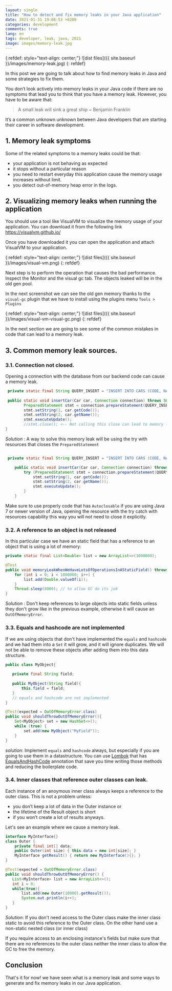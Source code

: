 ```yaml
---
layout: single
title: "How to detect and fix memory leaks in your Java application"
date: 2021-01-31 19:08:53 +0200
categories: development
comments: true
lang: en
tags: developer, leak, java, 2021
image: images/memory-leak.jpg
---
```


{:refdef: style="text-align: center;"}
![dist files]({{ site.baseurl }}/images/memory-leak.jpg)
{: refdef}

In this post we are going to talk about how to find memory leaks in Java and some strategies to fix them. 

You don’t look actively into memory leaks in your Java code if there are no symptoms that lead you to think that you have a memory leak. However, you have to be aware that:

> A small leak will sink a great ship
> ~ Benjamin Franklin

It’s a common unknown unknown between Java developers that are starting their career in software development. 

## 1. Memory leak symptoms

Some of the related symptoms to a memory leaks could be that: 
- your application is not behaving as expected 
- it stops without a particular reason
- you need to restart everyday this application cause the memory usage increases without limit. 
- you detect out-of-memory heap error in the logs.

## 2. Visualizing memory leaks when running the application

You should use a tool like VisualVM to visualize the memory usage of your application. You can download it from the following link <a href="https://visualvm.github.io/">https://visualvm.github.io/</a> 

Once you have downloaded it you can open the application and attach VisualVM to your application.

{:refdef: style="text-align: center;"}
![dist files]({{ site.baseurl }}/images/visual-vm.png)
{: refdef}

Next step is to perform the operation that causes the bad performance. Inspect the Monitor and the visual gc tab. The objects leaked will be in the old gen pool.

In the next screenshot we can see the old gen memory thanks to the `visual-gc` plugin that we have to install using the plugins menu `Tools > Plugins`

{:refdef: style="text-align: center;"}
![dist files]({{ site.baseurl }}/images/visual-vm-visual-gc.png)
{: refdef}

In the next section we are going to see some of the common mistakes in code that can lead to a memory leak.

## 3. Common memory leak sources.

### 3.1. Connection not closed.

Opening a connection with the database from our backend code can cause a memory leak.

```java
 private static final String QUERY_INSERT = "INSERT INTO CARS (CODE, NAME) VALUES (?, ?)";
 
 public static void insertCar(Car car, Connection connection) throws SQLException {
        PreparedStatement stmt = connection.prepareStatement(QUERY_INSERT);
        stmt.setString(1, car.getCode());
        stmt.setString(2, car.getName());
        stmt.executeUpdate();
        //stmt.close(); <-- Not calling this close can lead to memory leak 
}
```
*Solution* : A way to solve this memory leak will be using the try with resources that closes the `PreparedStatement` 

```java

 private static final String QUERY_INSERT = "INSERT INTO CARS (CODE, NAME) VALUES (?, ?)";

    public static void insertCar(Car car, Connection connection) throws SQLException {
        try (PreparedStatement stmt = connection.prepareStatement(QUERY_INSERT)) {
            stmt.setString(1, car.getCode());
            stmt.setString(2, car.getName());
            stmt.executeUpdate();
        }
    }
```
Make sure to use properly code that has `Autoclosable` if you are using Java 7 or newer version of Java, opening the resource with the try catch with resources capability this way you will not need to close it explicitly.

### 3.2. A reference to an object is not released

In this particular case we have an static field that has a reference to an object that is using a lot of memory:

```java
private static final List<Double> list = new ArrayList<>(1000000);

@Test
public void memoryLeakWhenWeHaveLotsOfOperationsInAStaticField() throws InterruptedException {
    for (int i = 0; i < 1000000; i++) {
        list.add(Double.valueOf(i));
    }
    Thread.sleep(8000); // to allow GC do its job
}

```
*Solution* : Don't keep references to large objects into static fields unless they don't grow like in the previous example, otherwise it will cause an `OutOfMemoryError`.

### 3.3. Equals and hashcode are not implemented 

If we are using objects that don't have implemented the `equals` and `hashcode` and we had them into a `Set` it will grow, and it will ignore duplicates. We will not be able to remove these objects after adding them into this data structure. 

```java
public class MyObject{
   
   private final String field;
   
   public MyObject(String field){
       this.field = field; 
   }
   // equals and hashcode are not implemented
}

@Test(expected = OutOfMemoryError.class)
public void shouldThrowOutOfMemoryError(){
    Set<MyObject> set = new HashSet<>();
    while (true) {
        set.add(new MyObject("MyField"));
    }
}

```
*solution*: Implement `equals` and `hashcode` always, but especially if you are going to use them in a datastructure. You can use <a href="https://projectlombok.org/">Lombok</a> that has <a href="https://projectlombok.org/features/EqualsAndHashCode">EqualsAndHashCode</a> annotation that save you time writing those methods and reducing the boilerplate code.

### 3.4. Inner classes that reference outer classes can leak. 

Each instance of an anoymous inner class always keeps a reference to the outer class. This is not a problem unless: 

- you don’t keep a lot of data in the Outer instance or
- the lifetime of the Result object is short
- if you won’t create a lot of results anyways.

Let's see an example where we cause a memory leak. 

```java
interface MyInterface{}
class Outer {
    private final int[] data;
    public Outer(int size) { this.data = new int[size]; }
    MyInterface getResult() { return new MyInterface(){}; }
}

@Test(expected = OutOfMemoryError.class)
public void shouldThrowOutOfMemoryError() {
   List<MyInterface> list = new ArrayList<>();
   int i = 0;
   while(true){
       list.add(new Outer(10000).getResult());
       System.out.println(i++);
   }
}

```
*Solution*: If you don't need access to the Outer class make the inner class static to avoid this reference to the Outer class. On the other hand use a non-static nested class (or inner class) 

If you require access to an enclosing instance's fields but make sure that there are no references to the outer class neither the inner class to allow the GC to free the memory.

## Conclusion
That's it for now! we have seen what is a memory leak and some ways to generate and fix memory leaks in our Java application.


 

